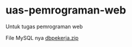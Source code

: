 # uas-pemrograman-web

Untuk tugas pemrograman web


File MySQL nya [dbpekerja.zip](https://github.com/Ridosaputra18/uas-pemrograman-web/files/9196587/dbpekerja.zip)


